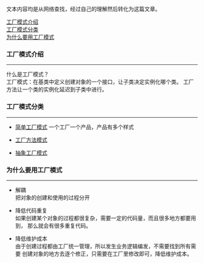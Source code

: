 文本内容均是从网络查找，经过自己的理解然后转化为这篇文章。

<a href="#1">工厂模式介绍</a></br>
<a href="#1">工厂模式分类</a></br>
<a href="#1">为什么要用工厂模式</a></br>


### <a name="1">工厂模式介绍</a>

---

什么是工厂模式？</br>
工厂模式：在基类中定义创建对象的一个接口，让子类决定实例化哪个类。
工厂方法让一个类的实例化延迟到子类中进行。</br>


### <a name="1">工厂模式分类</a>

---

* [简单工厂模式](工厂模式/简单工厂模式(静态工厂方法).md)
一个工厂一个产品，产品有多个样式
* [工厂方法模式](工厂模式/工厂方法模式.md)

* [抽象工厂模式](工厂模式/抽象工厂模式.md)

### <a name="1">为什么要用工厂模式</a>

---
* 解耦</br>
    把对象的创建和使用的过程分开
    
* 降低代码重复</br>
    如果创建某个对象的过程都很复杂，需要一定的代码量，而且很多地方都要用到，
    那么就会有很多重复代码。
    
* 降低维护成本</br>
    由于创建过程都由工厂统一管理，所以发生业务逻辑编发，不需要找到所有需要
    创建对象的地方去逐个修正，只需要在工厂里修改即可，降低维护成本。
